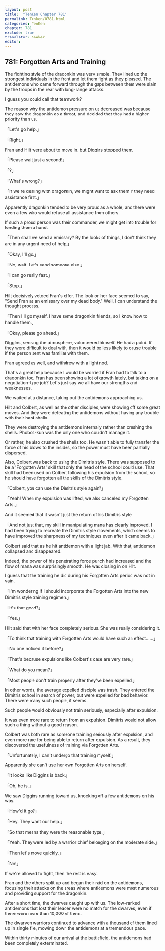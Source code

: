 ```yaml
---
layout: post
title:  "TenKen Chapter 781"
permalink: Tenken/0781.html
categories: TenKen
chapter: 781
exclude: true
translator: Seeker
editor: 
---
```

<h2>781: Forgotten Arts and Training</h2>

The fighting style of the dragonkin was very simple. They lined up the strongest individuals in the front and let them fight as they pleased. The antidemons who came forward through the gaps between them were slain by the troops in the rear with long-range attacks.

I guess you could call that teamwork?

The reason why the antidemon pressure on us decreased was because they saw the dragonkin as a threat, and decided that they had a higher priority than us.

「Let's go help.」

「Right.」

Fran and Hilt were about to move in, but Diggins stopped them.

「Please wait just a second!」

「?」

「What's wrong?」

「If we're dealing with dragonkin, we might want to ask them if they need assistance first.」

Apparently dragonkin tended to be very proud as a whole, and there were even a few who would refuse all assistance from others.

If such a proud person was their commander, we might get into trouble for lending them a hand.

「Then shall we send a emissary? By the looks of things, I don't think they are in any urgent need of help.」

「Okay, I'll go.」

「No, wait. Let's send someone else.」

「I can go really fast.」

「Stop.」

Hilt decisively vetoed Fran's offer. The look on her face seemed to say, "Send Fran as an emissary over my dead body." Well, I can understand the thought process.

「Then I'll go myself. I have some dragonkin friends, so I know how to handle them.」

「Okay, please go ahead.」

Diggins, sensing the atmosphere, volunteered himself. He had a point. If they were difficult to deal with, then it would be less likely to cause trouble if the person sent was familiar with them.

Fran agreed as well, and withdrew with a light nod.

That's a great help because I would be worried if Fran had to talk to a dragonkin too. Fran has been showing a lot of growth lately, but taking on a negotiation-type job? Let's just say we all have our strengths and weaknesses.

We waited at a distance, taking out the antidemons approaching us.

Hilt and Colbert, as well as the other disciples, were showing off some great moves. And they were defeating the antidemons without having any trouble with their hard shells.

They were destroying the antidemons internally rather than crushing the shells. Phobos-kun was the only one who couldn't manage it.

Or rather, he also crushed the shells too. He wasn't able to fully transfer the force of his blows to the insides, so the power must have been partially dispersed.

Also, Colbert was back to using the Dimitris style. There was supposed to be a 'Forgotten Arts' skill that only the head of the school could use. That skill had been used on Colbert following his expulsion from the school, so he should have forgotten all the skills of the Dimitris style.

「Colbert, you can use the Dimitris style again?」

「Yeah! When my expulsion was lifted, we also canceled my Forgotten Arts.」

And it seemed that it wasn't just the return of his Dimitris style.

「And not just that, my skill in manipulating mana has clearly improved. I had been trying to recreate the Dimitris style movements, which seems to have improved the sharpness of my techniques even after it came back.」

Colbert said that as he hit antidemon with a light jab. With that, antidemon collapsed and disappeared.

Indeed, the power of his penetrating force punch had increased and the flow of mana was surprisingly smooth. He was closing in on Hilt.

I guess that the training he did during his Forgotten Arts period was not in vain.

「I'm wondering if I should incorporate the Forgotten Arts into the new Dimitris style training regimen.」

「It's that good?」

「Yes.」

Hilt said that with her face completely serious. She was really considering it.

「To think that training with Forgotten Arts would have such an effect……」

「No one noticed it before?」

「That's because expulsions like Colbert's case are very rare.」

「What do you mean?」

「Most people don't train properly after they've been expelled.」

In other words, the average expelled disciple was trash. They entered the Dimitris school in search of power, but were expelled for bad behavior. There were many such people, it seems.

Such people would obviously not train seriously, especially after expulsion.

It was even more rare to return from an expulsion. Dimitris would not allow such a thing without a good reason.

Colbert was both rare as someone training seriously after expulsion, and even more rare for being able to return after expulsion. As a result, they discovered the usefulness of training via Forgotten Arts.

「Unfortunately, I can't undergo that training myself.」

Apparently she can't use her own Forgotten Arts on herself.

「It looks like Diggins is back.」

「Oh, he is.」

We saw Diggins running toward us, knocking off a few antidemons on his way.

「How'd it go?」

「Hey. They want our help.」

「So that means they were the reasonable type.」

「Yeah. They were led by a warrior chief belonging on the moderate side.」

「Then let's move quickly.」

「Nn!」

If we're allowed to fight, then the rest is easy.

Fran and the others split up and began their raid on the antidemons, focusing their attacks on the areas where antidemons were most numerous and providing support for the dragonkin.

After a short time, the dwarves caught up with us. The low-ranked antidemons that lost their leader were no match for the dwarves, even if there were more than 10,000 of them.

The dwarven warriors continued to advance with a thousand of them lined up in single file, mowing down the antidemons at a tremendous pace.

Within thirty minutes of our arrival at the battlefield, the antidemons had been completely exterminated.



